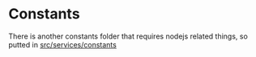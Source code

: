 # Constants

There is another constants folder that requires nodejs related things, so putted in [src/services/constants](../services/constants)
